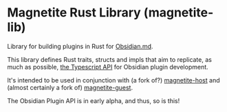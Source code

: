 # Magnetite Rust Library (magnetite-lib)

Library for building plugins in Rust for [Obsidian.md](https://obsidian.md/).

This library defines Rust traits, structs and impls that
aim to replicate, as much as possible, [the Typescript API](https://github.com/obsidianmd/obsidian-api/) for Obsidian plugin development.

It's intended to be used in conjunction with (a fork of?) [magnetite-host](https://github.com/elmarsto/magnetite-host/) and (almost certainly a fork of) [magnetite-guest](https://github.com/elmarsto/magnetite-guest/).

The Obsidian Plugin API is in early alpha, and thus, so is this!